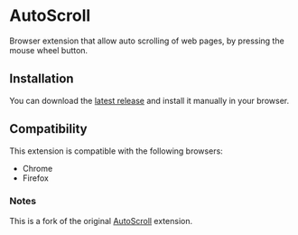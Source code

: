 # AutoScroll

Browser extension that allow auto scrolling of web pages, by pressing the mouse wheel button.

## Installation

You can download the [latest release](https://github.com/ubermanu/AutoScroll/releases/latest) and install it manually in your browser.

## Compatibility

This extension is compatible with the following browsers:

- Chrome
- Firefox

### Notes

This is a fork of the original [AutoScroll](https://github.com/Pauan/AutoScroll) extension.
